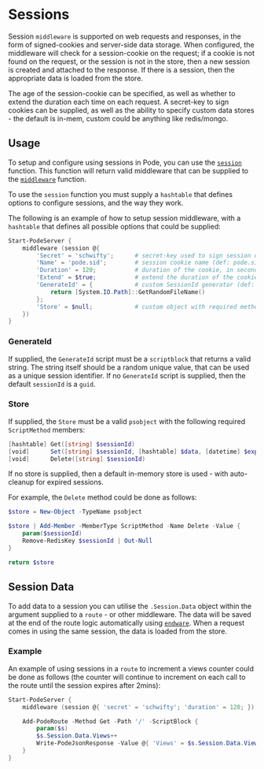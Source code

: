 # Sessions

Session `middleware` is supported on web requests and responses, in the form of signed-cookies and server-side data storage. When configured, the middleware will check for a session-cookie on the request; if a cookie is not found on the request, or the session is not in the store, then a new session is created and attached to the response. If there is a session, then the appropriate data is loaded from the store.

The age of the session-cookie can be specified, as well as whether to extend the duration each time on each request. A secret-key to sign cookies can be supplied, as well as the ability to specify custom data stores - the default is in-mem, custom could be anything like redis/mongo.

## Usage

To setup and configure using sessions in Pode, you can use the [`session`](../../../Functions/Middleware/Session) function. This function will return valid middleware that can be supplied to the [`middleware`](../../../Functions/Core/Middleware) function.

To use the `session` function you must supply a `hashtable` that defines options to configure sessions, and the way they work.

The following is an example of how to setup session middleware, with a `hashtable` that defines all possible options that could be supplied:

```powershell
Start-PodeServer {
    middleware (session @{
        'Secret' = 'schwifty';      # secret-key used to sign session cookie
        'Name' = 'pode.sid';        # session cookie name (def: pode.sid)
        'Duration' = 120;           # duration of the cookie, in seconds
        'Extend' = $true;           # extend the duration of the cookie on each call
        'GenerateId' = {            # custom SessionId generator (def: guid)
            return [System.IO.Path]::GetRandomFileName()
        };
        'Store' = $null;            # custom object with required methods (def: in-mem)
    })
}
```

### GenerateId

If supplied, the `GenerateId` script must be a `scriptblock` that returns a valid string. The string itself should be a random unique value, that can be used as a unique session identifier. If no `GenerateId` script is supplied, then the default `sessionId` is a `guid`.

### Store

If supplied, the `Store` must be a valid `psobject` with the following required `ScriptMethod` members:

```powershell
[hashtable] Get([string] $sessionId)
[void]      Set([string] $sessionId, [hashtable] $data, [datetime] $expiry)
[void]      Delete([string] $sessionId)
```

If no store is supplied, then a default in-memory store is used - with auto-cleanup for expired sessions.

For example, the `Delete` method could be done as follows:

```powershell
$store = New-Object -TypeName psobject

$store | Add-Member -MemberType ScriptMethod -Name Delete -Value {
    param($sessionId)
    Remove-RedisKey $sessionId | Out-Null
}

return $store
```

## Session Data

To add data to a session you can utilise the `.Session.Data` object within the argument supplied to a `route` - or other middleware. The data will be saved at the end of the route logic automatically using [`endware`](../../../Functions/Core/Endware). When a request comes in using the same session, the data is loaded from the store.

### Example

An example of using sessions in a `route` to increment a views counter could be done as follows (the counter will continue to increment on each call to the route until the session expires after 2mins):

```powershell
Start-PodeServer {
    middleware (session @{ 'secret' = 'schwifty'; 'duration' = 120; })

    Add-PodeRoute -Method Get -Path '/' -ScriptBlock {
        param($s)
        $s.Session.Data.Views++
        Write-PodeJsonResponse -Value @{ 'Views' = $s.Session.Data.Views }
    }
}
```